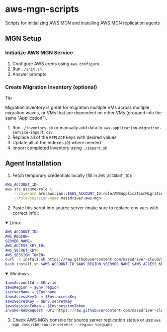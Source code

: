 # aws-mgn-scripts

Scripts for initializing AWS MGN and installing AWS MGN replication agents

## MGN Setup

### Initialize AWS MGN Service

1. Configure AWS creds using `aws configure`
2. Run `./init.sh`
3. Answer prompts

### Create Migration Inventory (optional)

> [!TIP]
>  Migration inventory is great for migration multiple VMs across multiple migration waves, or VMs that are dependent on other VMs (grouped into the same "Application").

1. Run `./inventory.sh` or manually add data to `aws-application-migration-service-import.csv`
2. Replace all of the `REPLACE` keys with desired values
3. Update all of the indexes (`0`) where needed
2. Import completed inventory using `./import.sh`

## Agent Installation

1. Fetch temporary credentials locally (fill in `AWS_ACCOUNT_ID`):

```bash
AWS_ACCOUNT_ID=
aws sts assume-role \
    --role-arn arn:aws:iam::$AWS_ACCOUNT_ID:role/AWSApplicationMigrationAgentInstallationRole \
    --role-sesssion-name massdriver-aws-mgn
```

2. Paste this script into source server (make sure to replace env vars with correct info):

<details open>
    <summary>Linux</summary>

```bash
AWS_ACCOUNT_ID=
AWS_REGION=
SERVER_NAME=
AWS_ACCESS_KEY_ID=
AWS_SECRET_KEY=
AWS_SESSION_TOKEN=
curl -o install.sh https://raw.githubusercontent.com/massdriver-cloud/aws-mgn-scripts/refs/heads/main/install_agent_linux.sh && \
bash install.sh $AWS_ACCOUNT_ID $AWS_REGION $SERVER_NAME $AWS_ACCESS_KEY_ID $AWS_SECRET_KEY $AWS_SESSION_TOKEN
```

</details>

<details open>
    <summary>Windows</summary>

```powershell
$awsAccountId = $Env:id
$awsRegion = $Env:region
$serverName = $Env:name
$awsAccessKeyId = $Env:accessKey
$awsSecretKey = $Env:secretKey
$awsSessionToken = $Env:sessionToken
Invoke-WebRequest -Uri https://raw.githubusercontent.com/massdriver-cloud/aws-mgn-scripts/refs/heads/main/install_agent_windows.ps1 -OutFile $env:TEMP\install_agent_windows.ps1; PowerShell -ExecutionPolicy Bypass -File $env:TEMP\install_agent_windows.ps1 -AWSAccountID $awsAccountId -AWSRegion $awsRegion -SourceServerName $serverName -AWSAccessKeyID $awsAccessKeyId -AWSSecretAccessKey $awsSecretKey -AWSSessionToken $awsSessionToken
```

</details>

3. Check AWS MGN console for source server replication status or use `aws mgn describe-source-servers --region <region>`
